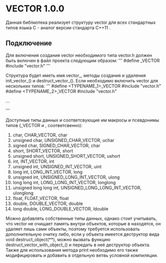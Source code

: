 # VECTOR 1.0.0

  Данная библиотека реализует структуру vector для всех стандартных типов языка C - аналог версии стандарта C++11 <vector>. 

  ## Подключение
  Для включения создания vector необходимого типа vector.h должен быть включен в файл проекта следующим образом:
  ''' #define <TYPENAME>_VECTOR
  #include "vector.h" '''

  Структура будет иметь имя vector_<typename>, методы создания и удаления init_vector_<typename>() и destruct_vector_<typename>().
  Если необходимо включить vector для нескольких типов:
  '''
  #define <TYPENAME_1>_VECTOR
  #include "vector.h"
  #define <TYPENAME_2>_VECTOR
  #include "vector.h"

  ...

  '''
  
  Доступные типы данных и соответсвующие им макросы и псевдонимы типов (<TYPENAME>_VECTOR и <typename>, соответсвенно):
  1. char, CHAR_VECTOR, char
  2. unsigned char, UNSIGNED_CHAR_VECTOR, uchar
  3. signed char, SIGNED_CHAR_VECTOR, char
  4. short, SHORT_VECTOR, short
  5. unsigned short, UNSIGNED_SHORT_VECTOR, ushort
  6. int, INT_VECTOR, int
  7. unsigned int, UNSIGNED_INT_VECTOR, uint
  8. long int, LONG_INT_VECTOR, long
  9. unsigned int, UNSIGNED_LONG_INT_VECTOR, ulong
  10. long long int, LONG_LONG_INT_VECTOR, longlong
  11. unsigned long long int, UNSIGNED_LONG_LONG_INT_VECTOR, ulonglong
  12. float, FLOAT_VECTOR, float
  13. double, DOUBLE_VECTOR, double
  14. long double, LONG_DOUBLE_VECTOR, ldouble

  Можно добавлять собственные типы данных, однако стоит учитывать, что vector не очищает память внутри объектов, которые в находятся, он удаляет лишь сами объекты,
  поэтому требуется использовать дополнительную очитку либо, если у объекта имеется деструктор вида void destruct_object(<typename>**), можно вызвать функцию
  destruct_vector_with_object_<typename>() и передать в неё деструктор объекта. Также для использования метода print необходимо его также модифицировать и добавить
  в отдельную ветвь условной компиляции.
